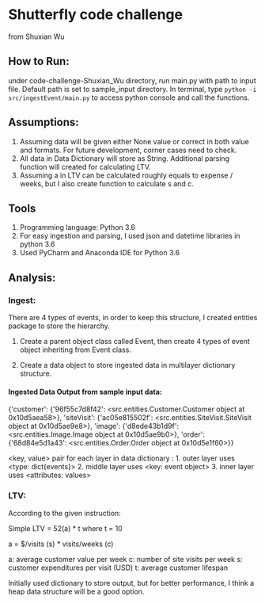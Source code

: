 # Shutterfly code challenge

from Shuxian Wu

## How to Run:

under code-challenge-Shuxian_Wu directory, run main.py with path to input file. Default path is set to sample_input directory.
In terminal, type `python -i src/ingestEvent/main.py` to access python console and call the functions.

## Assumptions:

1. Assuming data will be given either None value or correct in both value and formats. For future development, corner cases need to check.
2. All data in Data Dictionary will store as String. Additional parsing function will created for calculating LTV.
3. Assuming a in LTV can be calculated roughly equals to expense / weeks, but I also create function to calculate s and c.

## Tools

1. Programming language: Python 3.6
2. For easy ingestion and parsing, I used json and datetime libraries in python 3.6
3. Used PyCharm and Anaconda IDE for Python 3.6

## Analysis:

### Ingest:

There are 4 types of events, in order to keep this structure, I created entities package to store the hierarchy.
1. Create a parent object class called Event, then create 4 types of event object inheriting from Event class.

2. Create a data object to store ingested data in multilayer dictionary structure.

#### Ingested Data Output from sample input data:

{'customer': {'96f55c7d8f42': <src.entities.Customer.Customer object at 0x10d5aea58>},
'siteVisit': {'ac05e815502f': <src.entities.SiteVisit.SiteVisit object at 0x10d5ae9e8>},
'image': {'d8ede43b1d9f': <src.entities.Image.Image object at 0x10d5ae9b0>},
'order': {'68d84e5d1a43': <src.entities.Order.Order object at 0x10d5e1f60>}}

<key, value> pair for each layer in data dictionary :
    1. outer layer uses <type: dict{events}>
    2. middle layer uses <key: event object>
    3. inner layer uses <attributes: values>

### LTV:

According to the given instruction:

Simple LTV = 52(a) * t where t = 10

a = $/visits (s) * visits/weeks (c)

a: average customer value per week
c: number of site visits per week
s: customer expenditures per visit (USD)
t: average customer lifespan

Initially used dictionary to store output, but for better performance, I think a heap data structure will be a good option.

